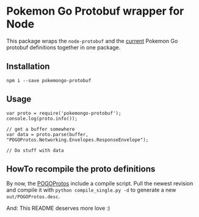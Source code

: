 # Pokemon Go Protobuf wrapper for Node

This package wraps the `node-protobuf` and the [current](https://github.com/AeonLucid/POGOProtos) Pokemon Go protobuf definitions together in one package.

## Installation

```
npm i --save pokemongo-protobuf
```

## Usage

```
var proto = require('pokemongo-protobuf');
console.log(proto.info());

// get a buffer somewhere
var data = proto.parse(buffer, "POGOProtos.Networking.Envelopes.ResponseEnvelope");

// Do stuff with data
```

## HowTo recompile the proto definitions

By now, the [POGOProtos](https://github.com/AeonLucid/POGOProtos) include a compile script.
Pull the newest revision and compile it with `python compile_single.py -d` to generate a new
`out/POGOProtos.desc`.

And: This README deserves more love :)
